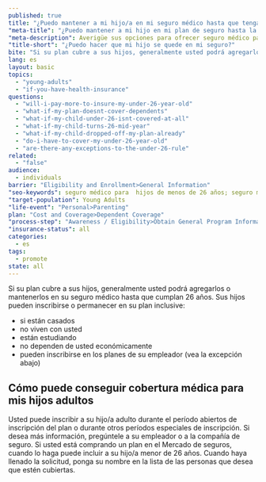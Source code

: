 ```yaml
---
published: true
title: "¿Puedo mantener a mi hijo/a en mi seguro médico hasta que tenga 26 años?"
"meta-title": "¿Puedo mantener a mi hijo en mi plan de seguro hasta la edad de 26 años? | CuidadoDeSalud.gov"
"meta-description": Averigüe sus opciones para ofrecer seguro médico para hijos de menos de 26 años. Obamacare le ofrece opciones. Visite Healthcare.gov para consultar la mejor información de atención médica
"title-short": "¿Puedo hacer que mi hijo se quede en mi seguro?"
bite: "Si su plan cubre a sus hijos, generalmente usted podrá agregarlos o mantenerlos en su seguro médico hasta que cumplan 26 años. "
lang: es
layout: basic
topics: 
  - "young-adults"
  - "if-you-have-health-insurance"
questions: 
  - "will-i-pay-more-to-insure-my-under-26-year-old"
  - "what-if-my-plan-doesnt-cover-dependents"
  - "what-if-my-child-under-26-isnt-covered-at-all"
  - "what-if-my-child-turns-26-mid-year"
  - "what-if-my-child-dropped-off-my-plan-already"
  - "do-i-have-to-cover-my-under-26-year-old"
  - "are-there-any-exceptions-to-the-under-26-rule"
related: 
  - "false"
audience: 
  - individuals
barrier: "Eligibility and Enrollment>General Information"
"seo-keywords": seguro médico para  hijos de menos de 26 años; seguro médico para adultos jóvenes
"target-population": Young Adults
"life-event": "Personal>Parenting"
plan: "Cost and Coverage>Dependent Coverage"
"process-step": "Awareness / Eligibility>Obtain General Program Information"
"insurance-status": all
categories: 
  - es
tags: 
  - promote
state: all
---
```


Si su plan cubre a sus hijos, generalmente usted podrá agregarlos o mantenerlos en su seguro médico hasta que cumplan 26 años. 
Sus hijos pueden inscribirse o permanecer en su plan inclusive:

* si están casados 
* no viven con usted
* están estudiando
* no dependen de usted económicamente
* pueden inscribirse en los planes de su empleador (vea la excepción abajo)

## Cómo puede conseguir cobertura médica para mis hijos adultos
Usted puede inscribir a su hijo/a adulto durante el período abiertos de inscripción del plan o durante otros períodos especiales de inscripción. Si desea más información, pregúntele a su empleador o a la compañía de seguro. 
Si usted está comprando un plan en el Mercado de seguros, cuando lo haga puede incluir a su hijo/a menor de 26 años.  Cuando haya llenado la solicitud, ponga su nombre en la lista de las personas que desea que estén cubiertas.
